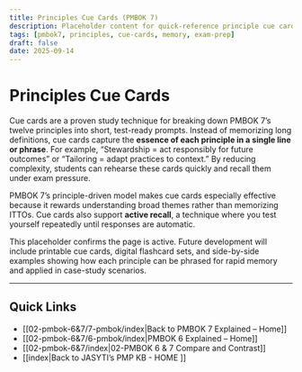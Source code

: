 ```yaml
---
title: Principles Cue Cards (PMBOK 7)
description: Placeholder content for quick-reference principle cue cards
tags: [pmbok7, principles, cue-cards, memory, exam-prep]
draft: false
date: 2025-09-14
---
```

# Principles Cue Cards

Cue cards are a proven study technique for breaking down PMBOK 7’s twelve principles into short, test-ready prompts. Instead of memorizing long definitions, cue cards capture the **essence of each principle in a single line or phrase**. For example, “Stewardship = act responsibly for future outcomes” or “Tailoring = adapt practices to context.” By reducing complexity, students can rehearse these cards quickly and recall them under exam pressure.  

PMBOK 7’s principle-driven model makes cue cards especially effective because it rewards understanding broad themes rather than memorizing ITTOs. Cue cards also support **active recall**, a technique where you test yourself repeatedly until responses are automatic.  

This placeholder confirms the page is active. Future development will include printable cue cards, digital flashcard sets, and side-by-side examples showing how each principle can be phrased for rapid memory and applied in case-study scenarios.

---
## Quick Links
- [[02-pmbok-6&7/7-pmbok/index|Back to PMBOK 7 Explained – Home]]
- [[02-pmbok-6&7/6-pmbok/index|PMBOK 6 Explained – Home]]
- [[02-pmbok-6&7/index|02-PMBOK 6 & 7 Compare and Contrast]]
- [[index|Back to JASYTI’s PMP KB - HOME ]]